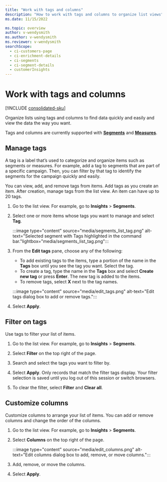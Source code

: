```yaml
---
title: "Work with tags and columns"
description: "How to work with tags and columns to organize list views"
ms.date: 11/15/2022

ms.topic: overview
author: v-wendysmith
ms.author: v-wendysmith
ms.reviewer: v-wendysmith
searchScope: 
  - ci-customers-page
  - ci-enrichment-details
  - ci-segments
  - ci-segment-details
  - customerInsights
---
```


# Work with tags and columns

[!INCLUDE [consolidated-sku](./includes/consolidated-sku.md)]

Organize lists using tags and columns to find data quickly and easily and view the data the way you want.

Tags and columns are currently supported with **[Segments](segments.md)** and **[Measures](measures.md)**.

## Manage tags

A tag is a label that’s used to categorize and organize items such as segments or measures. For example, add a tag to segments that are part of a specific campaign. Then, you can filter by that tag to identify the segments for the campaign quickly and easily.

You can view, add, and remove tags from items. Add tags as you create an item. After creation, manage tags from the list view. An item can have up to 20 tags.

1. Go to the list view. For example, go to **Insights** > **Segments**.

1. Select one or more items whose tags you want to manage and select **Tag**.

   :::image type="content" source="media/segments_list_tag.png" alt-text="Selected segment with Tags highlighted in the command bar."lightbox="media/segments_list_tag.png":::

1. From the **Edit tags** pane, choose any of the following:

   - To add existing tags to the items, type a portion of the name in the **Tags** box until you see the tag you want. Select the tag.
   - To create a tag, type the name in the **Tags** box and select **Create new tag** or press **Enter**. The new tag is added to the items.
   - To remove tags, select **X** next to the tag names.

   :::image type="content" source="media/edit_tags.png" alt-text="Edit tags dialog box to add or remove tags.":::

1. Select **Apply**.

## Filter on tags

Use tags to filter your list of items.

1. Go to the list view. For example, go to **Insights** > **Segments**.

1. Select **Filter** on the top right of the page.

1. Search and select the tags you want to filter by.

1. Select **Apply**. Only records that match the filter tags display. Your filter selection is saved until you log out of this session or switch browsers.

1. To clear the filter, select **Filter** and **Clear all**.

## Customize columns

Customize columns to arrange your list of items. You can add or remove columns and change the order of the columns.

1. Go to the list view. For example, go to **Insights** > **Segments**.

1. Select **Columns** on the top right of the page.

   :::image type="content" source="media/edit_columns.png" alt-text="Edit columns dialog box to add, remove, or move columns.":::

1. Add, remove, or move the columns.

1. Select **Apply**.
